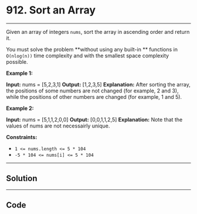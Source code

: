 # 912. Sort an Array

---

Given an array of integers `nums`, sort the array in ascending order and return it.

You must solve the problem **without using any built-in ** functions in `O(nlog(n))` time complexity and with the smallest space complexity possible.

 

**Example 1:**


**Input:** nums = [5,2,3,1]
**Output:** [1,2,3,5]
**Explanation:** After sorting the array, the positions of some numbers are not changed (for example, 2 and 3), while the positions of other numbers are changed (for example, 1 and 5).


**Example 2:**


**Input:** nums = [5,1,1,2,0,0]
**Output:** [0,0,1,1,2,5]
**Explanation:** Note that the values of nums are not necessairly unique.


 

**Constraints:**

  * `1 <= nums.length <= 5 * 104`
  * `-5 * 104 <= nums[i] <= 5 * 104`

---

## Solution



---

## Code
```python


```